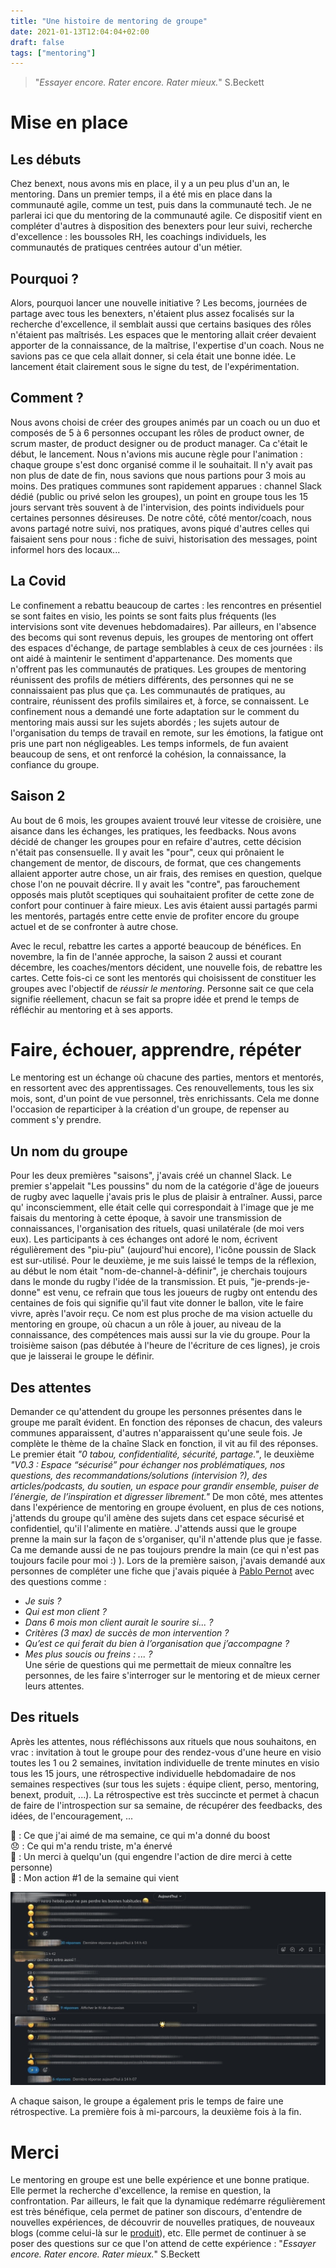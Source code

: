 ```yaml
---
title: "Une histoire de mentoring de groupe"
date: 2021-01-13T12:04:04+02:00
draft: false
tags: ["mentoring"]
---
```


> "*Essayer encore. Rater encore. Rater mieux.*" S.Beckett

# Mise en place
## Les débuts
Chez benext, nous avons mis en place, il y a un peu plus d'un an, le mentoring. Dans un premier temps, il a été mis en place dans la communauté agile, comme un test, puis  dans la communauté tech. Je ne parlerai ici que du mentoring de la communauté agile. Ce dispositif vient en compléter d'autres à disposition des benexters pour leur suivi, recherche d'excellence : les boussoles RH, les coachings individuels, les communautés de pratiques centrées autour d'un métier.

## Pourquoi ?
Alors, pourquoi lancer une nouvelle initiative ?
Les becoms, journées de partage avec tous les benexters, n'étaient plus assez focalisés sur la recherche d'excellence, il semblait aussi que certains basiques des rôles n'étaient pas maîtrisés. Les espaces que le mentoring allait créer devaient apporter de la connaissance, de la maîtrise, l'expertise d'un coach.
Nous ne savions pas ce que cela allait donner, si cela était une bonne idée. Le lancement était clairement sous le signe du test, de l'expérimentation.

## Comment ?
Nous avons choisi de créer des groupes animés par un coach ou un duo et composés de 5 à 6 personnes occupant les rôles de product owner, de scrum master, de product designer ou de product manager. Ca c'était le début, le lancement. Nous n'avions mis aucune règle pour l'animation : chaque groupe s'est donc organisé comme il le souhaitait. Il n'y avait pas non plus de date de fin, nous savions que nous partions pour 3 mois au moins.
Des pratiques communes sont rapidement apparues : channel Slack dédié (public ou privé selon les groupes), un point en groupe tous les 15 jours servant très souvent à de l'intervision, des points individuels pour certaines personnes désireuses.
De notre côté, côté mentor/coach, nous avons partagé notre suivi, nos pratiques, avons piqué d'autres celles qui faisaient sens pour nous : fiche de suivi, historisation des messages, point informel hors des locaux...

## La Covid
Le confinement a rebattu beaucoup de cartes : les rencontres en présentiel se sont faites en visio, les points se sont faits plus fréquents (les intervisions sont vite devenues hebdomadaires). Par ailleurs, en l'absence des becoms qui sont revenus depuis, les groupes de mentoring ont offert des espaces d'échange, de partage semblables à ceux de ces journées : ils ont aidé à maintenir le sentiment d'appartenance. Des moments que n'offrent pas les communautés de pratiques. Les groupes de mentoring réunissent des profils de métiers différents, des personnes qui ne se connaissaient pas plus que ça. Les communautés de pratiques, au contraire, réunissent des profils similaires et, à force, se connaissent.
Le confinement nous a demandé une forte adaptation sur le comment du mentoring mais aussi sur les sujets abordés ; les sujets autour de l'organisation du temps de travail en remote, sur les émotions, la fatigue ont pris une part non négligeables. Les temps informels, de fun avaient beaucoup de sens, et ont renforcé la cohésion, la connaissance, la confiance du groupe.

## Saison 2
Au bout de 6 mois, les groupes avaient trouvé leur vitesse de croisière, une aisance dans les échanges, les pratiques, les feedbacks. Nous avons décidé de changer les groupes pour en refaire d'autres, cette décision n'était pas consensuelle. Il y avait les "pour", ceux qui prônaient le changement de mentor, de discours, de format, que ces changements allaient apporter autre chose, un air frais, des remises en question, quelque chose l'on ne pouvait décrire. Il y avait les "contre", pas farouchement opposés mais plutôt sceptiques qui souhaitaient profiter de cette zone de confort pour continuer à faire mieux. Les avis étaient aussi partagés parmi les mentorés, partagés entre cette envie de profiter encore du groupe actuel et de se confronter à autre chose.

Avec le recul, rebattre les cartes a apporté beaucoup de bénéfices. En novembre, la fin de l'année approche, la saison 2 aussi et courant décembre, les coaches/mentors décident, une nouvelle fois, de rebattre les cartes. Cette fois-ci ce sont les mentorés qui choisissent de constituer les groupes avec l'objectif de *réussir le mentoring*. Personne sait ce que cela signifie réellement, chacun se fait sa propre idée et prend le temps de réfléchir au mentoring et à ses apports.


# Faire, échouer, apprendre, répéter
Le mentoring est un échange où chacune des parties, mentors et mentorés, en ressortent avec des apprentissages. Ces renouvellements, tous les six mois, sont, d'un point de vue personnel, très enrichissants. Cela me donne l'occasion de reparticiper à la création d'un groupe, de repenser au comment s'y prendre.

## Un nom du groupe
Pour les deux premières "saisons", j'avais créé un channel Slack. Le premier s'appelait "Les poussins" du nom de la catégorie d'âge de joueurs de rugby avec laquelle j'avais  pris le plus de plaisir à entraîner. Aussi, parce qu' inconsciemment, elle était celle qui correspondait à l'image que je me faisais du mentoring à cette époque, à savoir une transmission de connaissances, l'organisation des rituels, quasi unilatérale (de moi vers eux). Les participants à ces échanges ont adoré le nom, écrivent régulièrement des "piu-piu" (aujourd'hui encore), l'icône poussin de Slack est sur-utilisé.
Pour le deuxième, je me suis laissé le temps de la réflexion, au début le nom était "nom-de-channel-à-définir", je cherchais toujours dans le monde du rugby l'idée de la transmission. Et puis, "je-prends-je-donne" est venu, ce refrain que tous les joueurs de rugby ont entendu des centaines de fois qui signifie qu'il faut vite donner le ballon, vite le faire vivre, après l'avoir reçu. Ce nom est plus proche de ma vision actuelle du mentoring en groupe, où chacun a un rôle à jouer, au niveau de la connaissance, des compétences mais aussi sur la vie du groupe.
Pour la troisième saison (pas débutée à l'heure de l'écriture de ces lignes), je crois que je laisserai le groupe le définir.

## Des attentes
Demander ce qu'attendent du groupe les personnes présentes dans le groupe me paraît évident. En fonction des réponses de chacun, des valeurs communes apparaissent, d'autres n'apparaissent qu'une seule fois. Je complète le thème de la chaîne Slack en fonction, il vit au fil des réponses. Le premier était *"0 tabou, confidentialité, sécurité, partage."*, le deuxième *"V0.3 : Espace “sécurisé” pour échanger nos problématiques, nos questions, des recommandations/solutions (intervision ?), des articles/podcasts, du soutien, un espace pour grandir ensemble, puiser de l’énergie, de l’inspiration et digresser librement."*
De mon côté, mes attentes dans l'expérience de mentoring en groupe évoluent, en plus de ces notions, j'attends du groupe qu'il amène des sujets dans cet espace sécurisé et confidentiel, qu'il l'alimente en matière. J'attends aussi que le groupe prenne la main sur la façon de s'organiser, qu'il n'attende plus que je fasse. Ca me demande aussi de ne pas toujours prendre la main (ce qui n'est pas toujours facile pour moi :) ).
Lors de la première saison, j'avais demandé aux personnes de compléter une fiche que j'avais piquée à [Pablo Pernot](https://pablopernot.fr/) avec des questions comme :  
- *Je suis ?*  
- *Qui est mon client ?*  
- *Dans 6 mois mon client aurait le sourire si... ?*  
- *Critères (3 max) de succès de mon intervention ?*  
- *Qu’est ce qui ferait du bien à l’organisation que j’accompagne ?*  
- *Mes plus soucis ou freins : ... ?*  
Une série de questions qui me permettait de mieux connaître les personnes, de les faire s'interroger sur le mentoring et de mieux cerner leurs attentes.


## Des rituels
Après les attentes, nous réfléchissons aux rituels que nous souhaitons, en vrac : invitation à tout le groupe pour des rendez-vous d'une heure en visio toutes les 1 ou 2 semaines, invitation individuelle de trente minutes en visio tous les 15 jours, une rétrospective individuelle hebdomadaire de nos semaines respectives (sur tous les sujets : équipe client, perso, mentoring, benext, produit, ...). La rétrospective est très succincte et permet à chacun de faire de l'introspection sur sa semaine, de récupérer des feedbacks, des idées, de l'encouragement, ...

🙂 : Ce que j'ai aimé de ma semaine, ce qui m'a donné du boost  
😞 : Ce qui m'a rendu triste, m'a énervé  
🙏 : Un merci à quelqu'un (qui engendre l'action de dire merci à cette personne)  
👊 : Mon action #1 de la semaine qui vient  

![Rétrospective hebdomadaire](RetroHebdo.jpeg "Rétrospective hebdomadaire")

A chaque saison, le groupe a également pris le temps de faire une rétrospective. La première fois à mi-parcours, la deuxième fois à la fin.

# Merci

Le mentoring en groupe est une belle expérience et une bonne pratique. Elle permet la recherche d'excellence, la remise en question, la confrontation. Par ailleurs, le fait que la dynamique redémarre régulièrement est très bénéfique, cela permet de patiner son discours, d'entendre de nouvelles expériences, de découvrir de nouvelles pratiques, de nouveaux blogs (comme celui-là sur le [produit](https://svpg.com/)), etc.
Elle permet de continuer à se poser des questions sur ce que l'on attend de cette expérience : "*Essayer encore. Rater encore. Rater mieux.*" S.Beckett
